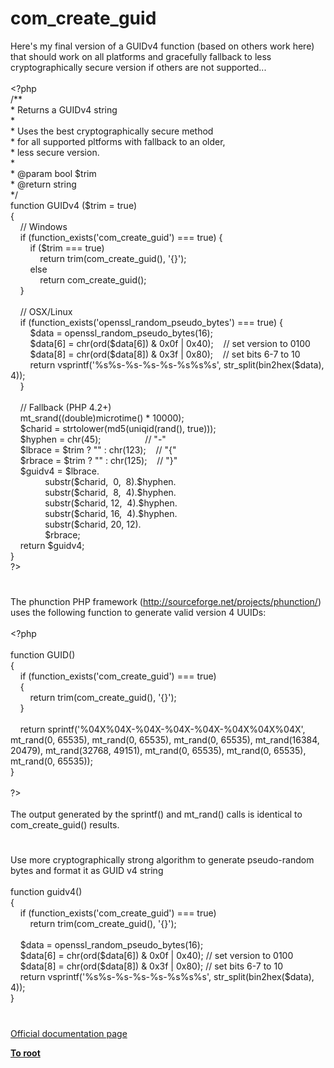 # com_create_guid




<div class="phpcode"><span class="html">
Here&apos;s my final version of a GUIDv4 function (based on others work here) that should work on all platforms and gracefully fallback to less cryptographically secure version if others are not supported...<br><br><span class="default">&lt;?php<br></span><span class="comment">/**<br> * Returns a GUIDv4 string<br> *<br> * Uses the best cryptographically secure method <br> * for all supported pltforms with fallback to an older, <br> * less secure version.<br> *<br> * @param bool $trim<br> * @return string<br> */<br></span><span class="keyword">function </span><span class="default">GUIDv4 </span><span class="keyword">(</span><span class="default">$trim </span><span class="keyword">= </span><span class="default">true</span><span class="keyword">)<br>{<br>&#xA0; &#xA0; </span><span class="comment">// Windows<br>&#xA0; &#xA0; </span><span class="keyword">if (</span><span class="default">function_exists</span><span class="keyword">(</span><span class="string">&apos;com_create_guid&apos;</span><span class="keyword">) === </span><span class="default">true</span><span class="keyword">) {<br>&#xA0; &#xA0; &#xA0; &#xA0; if (</span><span class="default">$trim </span><span class="keyword">=== </span><span class="default">true</span><span class="keyword">)<br>&#xA0; &#xA0; &#xA0; &#xA0; &#xA0; &#xA0; return </span><span class="default">trim</span><span class="keyword">(</span><span class="default">com_create_guid</span><span class="keyword">(), </span><span class="string">&apos;{}&apos;</span><span class="keyword">);<br>&#xA0; &#xA0; &#xA0; &#xA0; else<br>&#xA0; &#xA0; &#xA0; &#xA0; &#xA0; &#xA0; return </span><span class="default">com_create_guid</span><span class="keyword">();<br>&#xA0; &#xA0; }<br><br>&#xA0; &#xA0; </span><span class="comment">// OSX/Linux<br>&#xA0; &#xA0; </span><span class="keyword">if (</span><span class="default">function_exists</span><span class="keyword">(</span><span class="string">&apos;openssl_random_pseudo_bytes&apos;</span><span class="keyword">) === </span><span class="default">true</span><span class="keyword">) {<br>&#xA0; &#xA0; &#xA0; &#xA0; </span><span class="default">$data </span><span class="keyword">= </span><span class="default">openssl_random_pseudo_bytes</span><span class="keyword">(</span><span class="default">16</span><span class="keyword">);<br>&#xA0; &#xA0; &#xA0; &#xA0; </span><span class="default">$data</span><span class="keyword">[</span><span class="default">6</span><span class="keyword">] = </span><span class="default">chr</span><span class="keyword">(</span><span class="default">ord</span><span class="keyword">(</span><span class="default">$data</span><span class="keyword">[</span><span class="default">6</span><span class="keyword">]) &amp; </span><span class="default">0x0f </span><span class="keyword">| </span><span class="default">0x40</span><span class="keyword">);&#xA0; &#xA0; </span><span class="comment">// set version to 0100<br>&#xA0; &#xA0; &#xA0; &#xA0; </span><span class="default">$data</span><span class="keyword">[</span><span class="default">8</span><span class="keyword">] = </span><span class="default">chr</span><span class="keyword">(</span><span class="default">ord</span><span class="keyword">(</span><span class="default">$data</span><span class="keyword">[</span><span class="default">8</span><span class="keyword">]) &amp; </span><span class="default">0x3f </span><span class="keyword">| </span><span class="default">0x80</span><span class="keyword">);&#xA0; &#xA0; </span><span class="comment">// set bits 6-7 to 10<br>&#xA0; &#xA0; &#xA0; &#xA0; </span><span class="keyword">return </span><span class="default">vsprintf</span><span class="keyword">(</span><span class="string">&apos;%s%s-%s-%s-%s-%s%s%s&apos;</span><span class="keyword">, </span><span class="default">str_split</span><span class="keyword">(</span><span class="default">bin2hex</span><span class="keyword">(</span><span class="default">$data</span><span class="keyword">), </span><span class="default">4</span><span class="keyword">));<br>&#xA0; &#xA0; }<br><br>&#xA0; &#xA0; </span><span class="comment">// Fallback (PHP 4.2+)<br>&#xA0; &#xA0; </span><span class="default">mt_srand</span><span class="keyword">((double)</span><span class="default">microtime</span><span class="keyword">() * </span><span class="default">10000</span><span class="keyword">);<br>&#xA0; &#xA0; </span><span class="default">$charid </span><span class="keyword">= </span><span class="default">strtolower</span><span class="keyword">(</span><span class="default">md5</span><span class="keyword">(</span><span class="default">uniqid</span><span class="keyword">(</span><span class="default">rand</span><span class="keyword">(), </span><span class="default">true</span><span class="keyword">)));<br>&#xA0; &#xA0; </span><span class="default">$hyphen </span><span class="keyword">= </span><span class="default">chr</span><span class="keyword">(</span><span class="default">45</span><span class="keyword">);&#xA0; &#xA0; &#xA0; &#xA0; &#xA0; &#xA0; &#xA0; &#xA0; &#xA0; </span><span class="comment">// &quot;-&quot;<br>&#xA0; &#xA0; </span><span class="default">$lbrace </span><span class="keyword">= </span><span class="default">$trim </span><span class="keyword">? </span><span class="string">&quot;&quot; </span><span class="keyword">: </span><span class="default">chr</span><span class="keyword">(</span><span class="default">123</span><span class="keyword">);&#xA0; &#xA0; </span><span class="comment">// &quot;{&quot;<br>&#xA0; &#xA0; </span><span class="default">$rbrace </span><span class="keyword">= </span><span class="default">$trim </span><span class="keyword">? </span><span class="string">&quot;&quot; </span><span class="keyword">: </span><span class="default">chr</span><span class="keyword">(</span><span class="default">125</span><span class="keyword">);&#xA0; &#xA0; </span><span class="comment">// &quot;}&quot;<br>&#xA0; &#xA0; </span><span class="default">$guidv4 </span><span class="keyword">= </span><span class="default">$lbrace</span><span class="keyword">.<br>&#xA0; &#xA0; &#xA0; &#xA0; &#xA0; &#xA0; &#xA0; </span><span class="default">substr</span><span class="keyword">(</span><span class="default">$charid</span><span class="keyword">,&#xA0; </span><span class="default">0</span><span class="keyword">,&#xA0; </span><span class="default">8</span><span class="keyword">).</span><span class="default">$hyphen</span><span class="keyword">.<br>&#xA0; &#xA0; &#xA0; &#xA0; &#xA0; &#xA0; &#xA0; </span><span class="default">substr</span><span class="keyword">(</span><span class="default">$charid</span><span class="keyword">,&#xA0; </span><span class="default">8</span><span class="keyword">,&#xA0; </span><span class="default">4</span><span class="keyword">).</span><span class="default">$hyphen</span><span class="keyword">.<br>&#xA0; &#xA0; &#xA0; &#xA0; &#xA0; &#xA0; &#xA0; </span><span class="default">substr</span><span class="keyword">(</span><span class="default">$charid</span><span class="keyword">, </span><span class="default">12</span><span class="keyword">,&#xA0; </span><span class="default">4</span><span class="keyword">).</span><span class="default">$hyphen</span><span class="keyword">.<br>&#xA0; &#xA0; &#xA0; &#xA0; &#xA0; &#xA0; &#xA0; </span><span class="default">substr</span><span class="keyword">(</span><span class="default">$charid</span><span class="keyword">, </span><span class="default">16</span><span class="keyword">,&#xA0; </span><span class="default">4</span><span class="keyword">).</span><span class="default">$hyphen</span><span class="keyword">.<br>&#xA0; &#xA0; &#xA0; &#xA0; &#xA0; &#xA0; &#xA0; </span><span class="default">substr</span><span class="keyword">(</span><span class="default">$charid</span><span class="keyword">, </span><span class="default">20</span><span class="keyword">, </span><span class="default">12</span><span class="keyword">).<br>&#xA0; &#xA0; &#xA0; &#xA0; &#xA0; &#xA0; &#xA0; </span><span class="default">$rbrace</span><span class="keyword">;<br>&#xA0; &#xA0; return </span><span class="default">$guidv4</span><span class="keyword">;<br>}<br></span><span class="default">?&gt;</span>
</span>
</div>
  

#


<div class="phpcode"><span class="html">
The phunction PHP framework (<a href="http://sourceforge.net/projects/phunction/" rel="nofollow" target="_blank">http://sourceforge.net/projects/phunction/</a>) uses the following function to generate valid version 4 UUIDs:<br><br><span class="default">&lt;?php<br><br></span><span class="keyword">function </span><span class="default">GUID</span><span class="keyword">()<br>{<br>&#xA0; &#xA0; if (</span><span class="default">function_exists</span><span class="keyword">(</span><span class="string">&apos;com_create_guid&apos;</span><span class="keyword">) === </span><span class="default">true</span><span class="keyword">)<br>&#xA0; &#xA0; {<br>&#xA0; &#xA0; &#xA0; &#xA0; return </span><span class="default">trim</span><span class="keyword">(</span><span class="default">com_create_guid</span><span class="keyword">(), </span><span class="string">&apos;{}&apos;</span><span class="keyword">);<br>&#xA0; &#xA0; }<br><br>&#xA0; &#xA0; return </span><span class="default">sprintf</span><span class="keyword">(</span><span class="string">&apos;%04X%04X-%04X-%04X-%04X-%04X%04X%04X&apos;</span><span class="keyword">, </span><span class="default">mt_rand</span><span class="keyword">(</span><span class="default">0</span><span class="keyword">, </span><span class="default">65535</span><span class="keyword">), </span><span class="default">mt_rand</span><span class="keyword">(</span><span class="default">0</span><span class="keyword">, </span><span class="default">65535</span><span class="keyword">), </span><span class="default">mt_rand</span><span class="keyword">(</span><span class="default">0</span><span class="keyword">, </span><span class="default">65535</span><span class="keyword">), </span><span class="default">mt_rand</span><span class="keyword">(</span><span class="default">16384</span><span class="keyword">, </span><span class="default">20479</span><span class="keyword">), </span><span class="default">mt_rand</span><span class="keyword">(</span><span class="default">32768</span><span class="keyword">, </span><span class="default">49151</span><span class="keyword">), </span><span class="default">mt_rand</span><span class="keyword">(</span><span class="default">0</span><span class="keyword">, </span><span class="default">65535</span><span class="keyword">), </span><span class="default">mt_rand</span><span class="keyword">(</span><span class="default">0</span><span class="keyword">, </span><span class="default">65535</span><span class="keyword">), </span><span class="default">mt_rand</span><span class="keyword">(</span><span class="default">0</span><span class="keyword">, </span><span class="default">65535</span><span class="keyword">));<br>}<br><br></span><span class="default">?&gt;<br></span><br>The output generated by the sprintf() and mt_rand() calls is identical to com_create_guid() results.</span>
</div>
  

#


<div class="phpcode"><span class="html">
Use more cryptographically strong algorithm to generate pseudo-random bytes and format it as GUID v4 string<br><br>function guidv4()<br>{<br>&#xA0; &#xA0; if (function_exists(&apos;com_create_guid&apos;) === true)<br>&#xA0; &#xA0; &#xA0; &#xA0; return trim(com_create_guid(), &apos;{}&apos;);<br><br>&#xA0; &#xA0; $data = openssl_random_pseudo_bytes(16);<br>&#xA0; &#xA0; $data[6] = chr(ord($data[6]) &amp; 0x0f | 0x40); // set version to 0100<br>&#xA0; &#xA0; $data[8] = chr(ord($data[8]) &amp; 0x3f | 0x80); // set bits 6-7 to 10<br>&#xA0; &#xA0; return vsprintf(&apos;%s%s-%s-%s-%s-%s%s%s&apos;, str_split(bin2hex($data), 4));<br>}</span>
</div>
  

#

[Official documentation page](https://www.php.net/manual/en/function.com-create-guid.php)

**[To root](/README.md)**